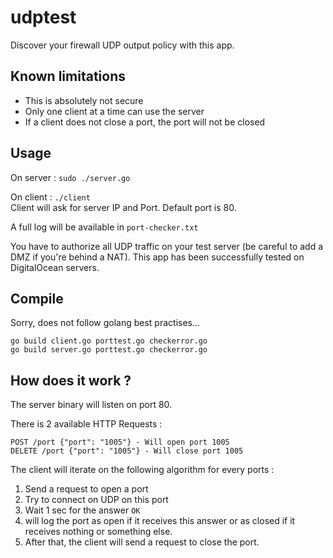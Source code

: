udptest
=======

Discover your firewall UDP output policy with this app.

## Known limitations

 * This is absolutely not secure
 * Only one client at a time can use the server
 * If a client does not close a port, the port will not be closed

## Usage

On server : `sudo ./server.go`

On client : `./client`  
Client will ask for server IP and Port. Default port is 80.

A full log will be available in `port-checker.txt`

You have to authorize all UDP traffic on your test server (be careful to add a DMZ if you're behind a NAT).
This app has been successfully tested on DigitalOcean servers.

## Compile

Sorry, does not follow golang best practises...

```
go build client.go porttest.go checkerror.go
go build server.go porttest.go checkerror.go
```

## How does it work ?

The server binary will listen on port 80.

There is 2 available HTTP Requests :

```
POST /port {"port": "1005"} - Will open port 1005
DELETE /port {"port": "1005"} - Will close port 1005
```

The client will iterate on the following algorithm for every ports :

 1. Send a request to open a port
 2. Try to connect on UDP on this port
 3. Wait 1 sec for the answer `OK`
 4. will log the port as open if it receives this answer or as closed if it receives nothing or something else.
 5. After that, the client will send a request to close the port.
